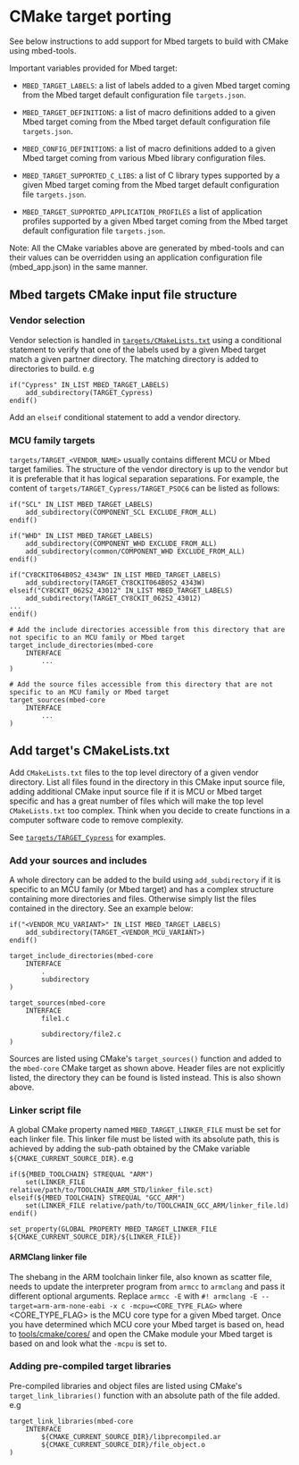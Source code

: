 # CMake target porting

See below instructions to add support for Mbed targets to build with CMake using mbed-tools.

Important variables provided for Mbed target:

- `MBED_TARGET_LABELS`: a list of labels added to a given Mbed target coming from the Mbed target default configuration file `targets.json`.
- `MBED_TARGET_DEFINITIONS`: a list of macro definitions added to a given Mbed target coming from the Mbed target default configuration file `targets.json`.

- `MBED_CONFIG_DEFINITIONS`: a list of macro definitions added to a given Mbed target coming from various Mbed library configuration files.
- `MBED_TARGET_SUPPORTED_C_LIBS`: a list of C library types supported by a given Mbed target coming from the Mbed target default configuration file `targets.json`.
- `MBED_TARGET_SUPPORTED_APPLICATION_PROFILES` a list of application profiles supported by a given Mbed target coming from the Mbed target default configuration file `targets.json`.

Note: All the CMake variables above are generated by mbed-tools and can their values can be overridden using an application configuration file (mbed_app.json) in the same manner.

## Mbed targets CMake input file structure

### Vendor selection

Vendor selection is handled in [`targets/CMakeLists.txt`](https://github.com/ARMmbed/mbed-os/blob/master/targets/CMakeLists.txt) using a conditional statement to verify that one of the labels used by a given Mbed target match a given partner directory. The matching directory is added to directories to build.
e.g

```
if("Cypress" IN_LIST MBED_TARGET_LABELS)
    add_subdirectory(TARGET_Cypress)   
endif()
```
Add an `elseif` conditional statement to add a vendor directory.

### MCU family targets

`targets/TARGET_<VENDOR_NAME>` usually contains different MCU or Mbed target families. The structure of the vendor directory is up to the vendor but it is preferable that it has logical separation separations.
For example, the content of `targets/TARGET_Cypress/TARGET_PSOC6` can be listed as follows:

```
if("SCL" IN_LIST MBED_TARGET_LABELS)
    add_subdirectory(COMPONENT_SCL EXCLUDE_FROM_ALL)
endif()

if("WHD" IN_LIST MBED_TARGET_LABELS)
    add_subdirectory(COMPONENT_WHD EXCLUDE_FROM_ALL)
    add_subdirectory(common/COMPONENT_WHD EXCLUDE_FROM_ALL)
endif()

if("CY8CKIT064B0S2_4343W" IN_LIST MBED_TARGET_LABELS)
    add_subdirectory(TARGET_CY8CKIT064B0S2_4343W)
elseif("CY8CKIT_062S2_43012" IN_LIST MBED_TARGET_LABELS)
    add_subdirectory(TARGET_CY8CKIT_062S2_43012)
...
endif()

# Add the include directories accessible from this directory that are not specific to an MCU family or Mbed target
target_include_directories(mbed-core
    INTERFACE
        ...
)

# Add the source files accessible from this directory that are not specific to an MCU family or Mbed target
target_sources(mbed-core
    INTERFACE
        ...
)
```

## Add target's CMakeLists.txt

Add `CMakeLists.txt` files to the top level directory of a given vendor directory. List all files found in the directory in this CMake input source file, adding additional CMake input source file if it is MCU or Mbed target specific and has a great number of files which will make the top level `CMakeLists.txt` too complex. Think when you decide to create functions in a computer software code to remove complexity.

See [`targets/TARGET_Cypress`](https://github.com/ARMmbed/mbed-os/blob/master/targets/TARGET_Cypress/CMakeLists.txt) for examples.

### Add your sources and includes

A whole directory can be added to the build using `add_subdirectory` if it is specific to an MCU family (or Mbed target) and has a complex structure containing more directories and files. Otherwise simply list the files contained in the directory.
See an example below:

```
if("<VENDOR_MCU_VARIANT>" IN_LIST MBED_TARGET_LABELS)
    add_subdirectory(TARGET_<VENDOR_MCU_VARIANT>)
endif()

target_include_directories(mbed-core
    INTERFACE
        .
        subdirectory
)

target_sources(mbed-core
    INTERFACE
        file1.c

        subdirectory/file2.c
)
```

Sources are listed using CMake's `target_sources()` function and added to the `mbed-core` CMake target as shown above. Header files are not explicitly listed, the directory they can be found is listed instead. This is also shown above.


### Linker script file

A global CMake property named `MBED_TARGET_LINKER_FILE` must be set for each linker file. This linker file must be listed with its absolute path, this is achieved by adding the sub-path obtained by the CMake variable `${CMAKE_CURRENT_SOURCE_DIR}`.
e.g

``` 
if(${MBED_TOOLCHAIN} STREQUAL "ARM")
    set(LINKER_FILE relative/path/to/TOOLCHAIN_ARM_STD/linker_file.sct)
elseif(${MBED_TOOLCHAIN} STREQUAL "GCC_ARM")
    set(LINKER_FILE relative/path/to/TOOLCHAIN_GCC_ARM/linker_file.ld)
endif()

set_property(GLOBAL PROPERTY MBED_TARGET_LINKER_FILE ${CMAKE_CURRENT_SOURCE_DIR}/${LINKER_FILE})
```

#### ARMClang linker file

The shebang in the ARM toolchain linker file, also known as scatter file, needs to update the interpreter program from `armcc` to `armclang` and pass it different optional arguments.
Replace `armcc -E` with `#! armclang -E --target=arm-arm-none-eabi -x c -mcpu=<CORE_TYPE_FLAG>` where <CORE_TYPE_FLAG> is the MCU core type for a given Mbed target. Once you have determined which MCU core your Mbed target is based on, head to [tools/cmake/cores/](LINK) and open the CMake module your Mbed target is based on and look what the `-mcpu` is set to.

### Adding pre-compiled target libraries

Pre-compiled libraries and object files are listed using CMake's `target_link_libraries()` function with an absolute path of the file added.
e.g

```
target_link_libraries(mbed-core
    INTERFACE
        ${CMAKE_CURRENT_SOURCE_DIR}/libprecompiled.ar
        ${CMAKE_CURRENT_SOURCE_DIR}/file_object.o
)
```
